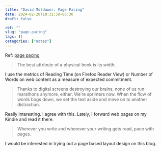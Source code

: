 ```yaml
---
title: "David Moldawer: Page Pacing"
date: 2024-02-20T18:31:58+05:30
draft: false

ref: ""
slug: "page-pacing"
tags: []
categories: ["notes"]
---
```


Ref: [page pacing](https://mavengame.com/2024/02/page-pacing/)

> The best attribute of a physical book is its width.

I use the metrics of Reading Time (on Firefox Reader View) or Number of Words on web content as a measure of expected commitment.

> Thanks to digital screens destroying our brains, none of us run marathons anymore, either. We're sprinters now. When the flow of words bogs down, we set the text aside and move on to another distraction.

Really interesting. I agree with this. Lately, I forward web pages on my Kindle and read it there.

> Wherever you write and wherever your writing gets read, pace with pages.

I would be interested in trying out a page based layout design on this blog.

